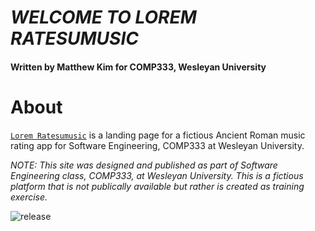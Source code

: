 # *WELCOME TO LOREM RATESUMUSIC*
#### Written by Matthew Kim for COMP333, Wesleyan University

# About

[`Lorem Ratesumusic`](https://matthewkim0.github.io/landingpage/) is a landing page for a fictious Ancient Roman music rating app for Software Engineering, COMP333 at Wesleyan University.

*NOTE: This site was designed and published as part of Software Engineering class, COMP333, at Wesleyan University. This is a fictious platform that is not publically available but rather is created as training exercise.* 

![release](https://img.shields.io/badge/release-v.0.0.1-blue)


